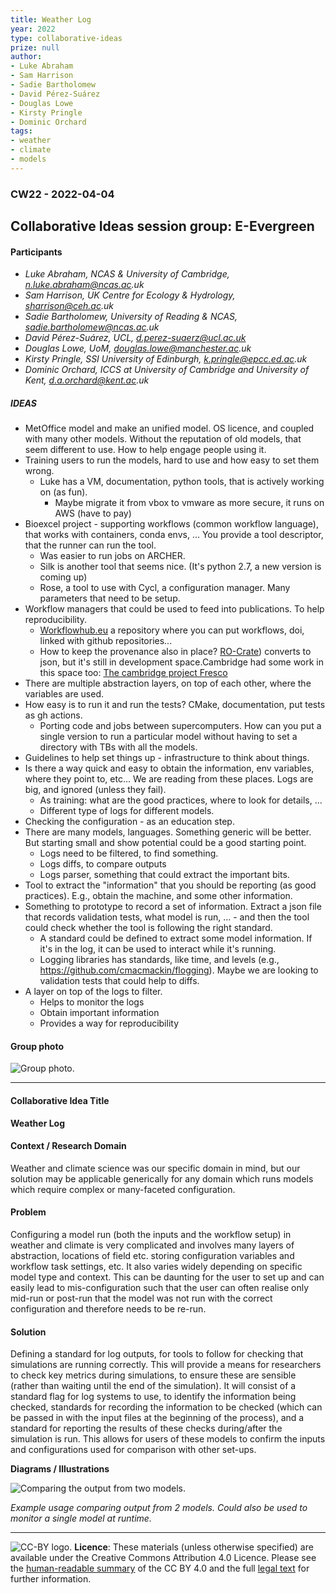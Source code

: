 ```yaml
---
title: Weather Log
year: 2022
type: collaborative-ideas
prize: null
author:
- Luke Abraham
- Sam Harrison
- Sadie Bartholomew
- David Pérez-Suárez
- Douglas Lowe
- Kirsty Pringle
- Dominic Orchard
tags:
- weather
- climate
- models
---
```


### CW22 - 2022-04-04

## **Collaborative Ideas session group: E-Evergreen**


#### **Participants**

* _Luke Abraham, NCAS & University of Cambridge, n.luke.abraham@ncas.ac.uk_
* _Sam Harrison, UK Centre for Ecology & Hydrology, sharrison@ceh.ac.uk_
* _Sadie Bartholomew, University of Reading & NCAS, sadie.bartholomew@ncas.ac.uk_
* _David Pérez-Suárez, UCL, [d.perez-suaerz@ucl.ac.uk](mailto:d.perez-suaerz@ucl.ac.uk)_
* _Douglas Lowe, UoM, douglas.lowe@manchester.ac.uk_
* _Kirsty Pringle, SSI University of Edinburgh, k.pringle@epcc.ed.ac.uk_
* _Dominic Orchard, ICCS at University of Cambridge and University of Kent, d.a.orchard@kent.ac.uk_


##### IDEAS

* MetOffice model and make an unified model. OS licence, and coupled with many other models. Without the reputation of old models, that seem different to use. How to help engage people using it.
* Training users to run the models, hard to use and how easy to set them wrong.
    * Luke has a VM, documentation, python tools, that is actively working on (as fun).
        * Maybe migrate it from vbox to vmware as more secure, it runs on AWS (have to pay)
* Bioexcel project - supporting workflows (common workflow language), that works with containers, conda envs, ... You provide a tool descriptor, that the runner can run the tool.
    * Was easier to run jobs on ARCHER.
    * Silk is another tool that seems nice. (It's python 2.7, a new version is coming up)
    * Rose, a tool to use with Cycl, a configuration manager. Many parameters that need to be setup.
* Workflow managers that could be used to feed into publications. To help reproducibility.
    * [Workflowhub.eu](https://workflowhub.eu/) a repository where you can put workflows, doi, linked with github repositories... 
    * How to keep the provenance also in place? [RO-Crate](https://www.researchobject.org/ro-crate/)) converts to json, but it's still in development space.Cambridge had some work in this space too: [The cambridge project Fresco](https://www.cl.cam.ac.uk/research/dtg/fresco/)
* There are multiple abstraction layers, on top of each other, where the variables are used.
* How easy is to run it and run the tests?  CMake, documentation, put tests as gh actions.
    * Porting code and jobs between supercomputers. How can you put a single version to run a particular model without having to set a directory with TBs with all the models.
* Guidelines to help set things up - infrastructure to think about things.
* Is there a way quick and easy to obtain the information, env variables, where they point to, etc... We are reading from these places. Logs are big, and ignored (unless they fail).
    * As training: what are the good practices, where to look for details, ...
    * Different type of logs for different models.
* Checking the configuration - as an education step.
* There are many models, languages. Something generic will be better. But starting small and show potential could be a good starting point.
    * Logs need to be filtered, to find something.
    * Logs diffs, to compare outputs
    * Logs parser, something that could extract the important bits.
* Tool to extract the "information" that you should be reporting (as good practices). E.g., obtain the machine, and some other information. 
* Something to prototype to record a set of information. Extract a json file that records validation tests, what model is run, ... - and then the tool could check whether the tool is following the right standard.
    * A standard could be defined to extract some model information. If it's in the log, it can be used to interact while it's running.
    * Logging libraries has standards, like time, and levels (e.g., https://github.com/cmacmackin/flogging). Maybe we are looking to validation tests that could help to diffs.
* A layer on top of the logs to filter.
    * Helps to monitor the logs
    * Obtain important information
    * Provides a way for reproducibility


#### **Group photo**


![Group photo.](../images/cw22-group-weather-log.png)



---




#### **Collaborative Idea Title**

**Weather Log**


#### **Context / Research Domain**

Weather and climate science was our specific domain in mind, but our solution may be applicable generically for any domain which runs models which require complex or many-faceted configuration.


#### **Problem**

Configuring a model run (both the inputs and the workflow setup) in weather and climate is very complicated and involves many layers of abstraction, locations of field etc. storing configuration variables and workflow task settings, etc. It also varies widely depending on specific model type and context. This can be daunting for the user to set up and can easily lead to mis-configuration such that the user can often realise only mid-run or post-run that the model was not run with the correct configuration and therefore needs to be re-run.


#### **Solution**

Defining a standard for log outputs, for tools to follow for checking that simulations are running correctly. This will provide a means for researchers to check key metrics during simulations, to ensure these are sensible (rather than waiting until the end of the simulation). It will consist of a standard flag for log systems to use, to identify the information being checked, standards for recording the information to be checked (which can be passed in with the input files at the beginning of the process), and a standard for reporting the results of these checks during/after the simulation is run. This allows for users of these models to confirm the inputs and configurations used for comparison with other set-ups.

**Diagrams / Illustrations**


![Comparing the output from two models.](../images/cw22-comparing-models.png)


_Example usage comparing output from 2 models. Could also be used to monitor a single model at runtime._


---

![CC-BY logo.](../images/cc-by.png)
 **Licence**: These materials (unless otherwise specified) are available under the Creative Commons Attribution 4.0 Licence. Please see the [human-readable summary](https://www.google.com/url?q=https://creativecommons.org/licenses/by/4.0/&sa=D&source=editors&ust=1647284315335286&usg=AOvVaw2N3pJf84_cD1qeGJSyVBxq) of the CC BY 4.0 and the full [legal text](https://www.google.com/url?q=https://creativecommons.org/licenses/by/4.0/legalcode&sa=D&source=editors&ust=1647284315335437&usg=AOvVaw3AxJnftOLQt3e9AVhJB3Ah) for further information.
